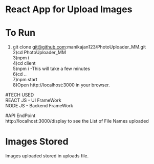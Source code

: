 # React App for Upload Images

# To Run

1) git clone git@github.com:manikajan123/PhotoUploader_MM.git <br />
2)cd  PhotoUploader_MM </br>
3)npm i <br />
4)cd client <br />
5)npm i  -This will take a few minutes<br />
6)cd .. <br />
7)npm start <br />
8)Open http://localhost:3000 in your browser.

#TECH USED  <br />
REACT JS - UI FrameWork  </br>
NODE JS - Backend FrameWork </br>

#API EndPoint  <br />
http://localhost:3000/display to see the List of File Names uploaded <br />

# Images Stored  <br />
Images uploaded stored in uploads file.  <br />
 
